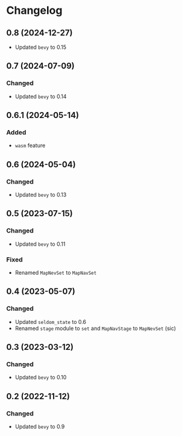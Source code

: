 # Changelog

## 0.8 (2024-12-27)

- Updated `bevy` to 0.15

## 0.7 (2024-07-09)

### Changed

- Updated `bevy` to 0.14

## 0.6.1 (2024-05-14)

### Added

- `wasm` feature

## 0.6 (2024-05-04)

### Changed

- Updated `bevy` to 0.13

## 0.5 (2023-07-15)

### Changed

- Updated `bevy` to 0.11

### Fixed

- Renamed `MapNevSet` to `MapNavSet`

## 0.4 (2023-05-07)

### Changed

- Updated `seldom_state` to 0.6
- Renamed `stage` module to `set` and `MapNavStage` to `MapNevSet` (sic)

## 0.3 (2023-03-12)

### Changed

- Updated `bevy` to 0.10

## 0.2 (2022-11-12)

### Changed

- Updated `bevy` to 0.9
